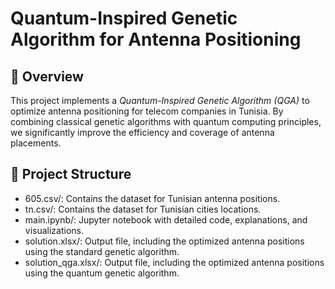 # Quantum-Inspired Genetic Algorithm for Antenna Positioning

## 📡 Overview
This project implements a *Quantum-Inspired Genetic Algorithm (QGA)* to optimize antenna positioning for telecom companies in Tunisia. By combining classical genetic algorithms with quantum computing principles, we significantly improve the efficiency and coverage of antenna placements.

## 📁 Project Structure
- 605.csv/: Contains the dataset for Tunisian antenna positions.
- tn.csv/: Contains the dataset for Tunisian cities locations.
- main.ipynb/: Jupyter notebook with detailed code, explanations, and visualizations.
- solution.xlsx/: Output file, including the optimized antenna positions using the standard genetic algorithm.
- solution_qga.xlsx/: Output file, including the optimized antenna positions using the quantum genetic algorithm.
